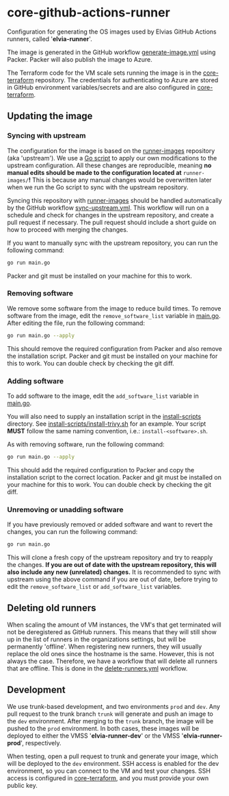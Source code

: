 # core-github-actions-runner

Configuration for generating the OS images used by Elvias GitHub Actions runners, called '**elvia-runner**'.

The image is generated in the GitHub workflow [generate-image.yml](.github/workflows/generate-image.yml) using Packer.
Packer will also publish the image to Azure.

The Terraform code for the VM scale sets running the image is in the [core-terraform](https://github.com/3lvia/core-terraform) repository.
The credentials for authenticating to Azure are stored in GitHub environment variables/secrets and are also configured in [core-terraform](https://github.com/3lvia/core-terraform).

## Updating the image

### Syncing with upstream

The configuration for the image is based on the [runner-images](https://github.com/actions/runner-images) repository (aka 'upstream').
We use a [Go script](main.go) to apply our own modifications to the upstream configuration.
All these changes are reproducible, meaning **no manual edits should be made to the configuration located at** `runner-images/`**!**
This is because any manual changes would be overwritten later when we run the Go script to sync with the upstream repository.

Syncing this repository with [runner-images](https://github.com/actions/runner-images) should be handled automatically by the GitHub workflow [sync-upstream.yml](.github/workflows/sync-upstream.yml).
This workflow will run on a schedule and check for changes in the upstream repository, and create a pull request if necessary.
The pull request should include a short guide on how to proceed with merging the changes.

If you want to manually sync with the upstream repository, you can run the following command:

```bash
go run main.go
```

Packer and git must be installed on your machine for this to work.

### Removing software

We remove some software from the image to reduce build times.
To remove software from the image, edit the `remove_software_list` variable in [main.go](main.go).
After editing the file, run the following command:

```bash
go run main.go --apply
```

This should remove the required configuration from Packer and also remove the installation script.
Packer and git must be installed on your machine for this to work.
You can double check by checking the git diff.

### Adding software

To add software to the image, edit the `add_software_list` variable in [main.go](main.go).

You will also need to supply an installation script in the [install-scripts](install-scripts) directory.
See [install-scripts/install-trivy.sh](install-scripts/install-trivy.sh) for an example.
Your script **MUST** follow the same naming convention, i.e.: `install-<software>.sh`.

As with removing software, run the following command:

```bash
go run main.go --apply
```

This should add the required configuration to Packer and copy the installation script to the correct location.
Packer and git must be installed on your machine for this to work.
You can double check by checking the git diff.

### Unremoving or unadding software

If you have previously removed or added software and want to revert the changes, you can run the following command:

```bash
go run main.go
```

This will clone a fresh copy of the upstream repository and try to reapply the changes.
**If you are out of date with the upstream repository, this will also include any new (unrelated) changes.**
It is recommended to sync with upstream using the above command if you are out of date, before trying to edit the `remove_software_list` or `add_software_list` variables.

## Deleting old runners

When scaling the amount of VM instances, the VM's that get terminated will not be deregistered as GitHub runners.
This means that they will still show up in the list of runners in the organizations settings, but will be permanently 'offline'.
When registering new runners, they will usually replace the old ones since the hostname is the same.
However, this is not always the case. Therefore, we have a workflow that will delete all runners that are offline.
This is done in the [delete-runners.yml](.github/workflows/delete-runners.yml) workflow.

## Development

We use trunk-based development, and two environments `prod` and `dev`.
Any pull request to the trunk branch `trunk` will generate and push an image to the `dev` environment.
After merging to the `trunk` branch, the image will be pushed to the `prod` environment.
In both cases, these images will be deployed to either the VMSS '**elvia-runner-dev**' or the VMSS '**elvia-runner-prod**', respectively.

When testing, open a pull request to trunk and generate your image, which will be deployed to the `dev` environment.
SSH access is enabled for the dev environment, so you can connect to the VM and test your changes.
SSH access is configured in [core-terraform](https://github.com/3lvia/core-terraform), and you must provide your own public key.
